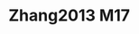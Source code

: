 <a name="material" />

# Zhang2013 M17
<script type="application/ld+json">
  {
    "@context": "https://schema.org/",
    "@type": "ChemicalSubstance",
    "http://purl.org/dc/terms/conformsTo":
      {
        "@type": "CreativeWork",
        "@id": "https://bioschemas.org/profiles/ChemicalSubstance/0.4-RELEASE/"
      },
    "@id": "https://egonw.github.io/nanowiki/nanowiki322.html#material",
    "name": "Zhang2013 M17",
    "sameAs: "http://127.0.0.1/mediawiki/index.php/Special:URIResolver/Zhang2013_M17"
  }
</script>

